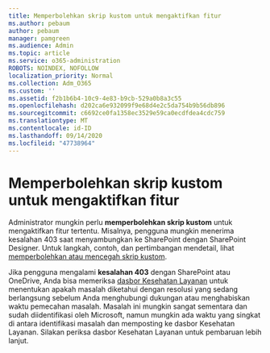 ```yaml
---
title: Memperbolehkan skrip kustom untuk mengaktifkan fitur
ms.author: pebaum
author: pebaum
manager: pamgreen
ms.audience: Admin
ms.topic: article
ms.service: o365-administration
ROBOTS: NOINDEX, NOFOLLOW
localization_priority: Normal
ms.collection: Adm_O365
ms.custom: ''
ms.assetid: f2b1b6b4-10c9-4e83-b9cb-529a0b8a3c55
ms.openlocfilehash: d202ca6e932099f9e68d4e2c5da754b9b56db896
ms.sourcegitcommit: c6692ce0fa1358ec3529e59ca0ecdfdea4cdc759
ms.translationtype: MT
ms.contentlocale: id-ID
ms.lasthandoff: 09/14/2020
ms.locfileid: "47738964"
---
```

# <a name="allow-custom-script-to-enable-features"></a>Memperbolehkan skrip kustom untuk mengaktifkan fitur

Administrator mungkin perlu **memperbolehkan skrip kustom** untuk mengaktifkan fitur tertentu. Misalnya, pengguna mungkin menerima kesalahan 403 saat menyambungkan ke SharePoint dengan SharePoint Designer. Untuk langkah, contoh, dan pertimbangan mendetail, lihat [memperbolehkan atau mencegah skrip kustom](https://docs.microsoft.com/sharepoint/allow-or-prevent-custom-script).

Jika pengguna mengalami **kesalahan 403** dengan SharePoint atau OneDrive, Anda bisa memeriksa [dasbor Kesehatan Layanan](https://admin.microsoft.com/AdminPortal/Home#/servicehealth) untuk menentukan apakah masalah diketahui dengan resolusi yang sedang berlangsung sebelum Anda menghubungi dukungan atau menghabiskan waktu pemecahan masalah. Masalah ini mungkin sangat sementara dan sudah diidentifikasi oleh Microsoft, namun mungkin ada waktu yang singkat di antara identifikasi masalah dan memposting ke dasbor Kesehatan Layanan. Silakan periksa dasbor Kesehatan Layanan untuk pembaruan lebih lanjut.

